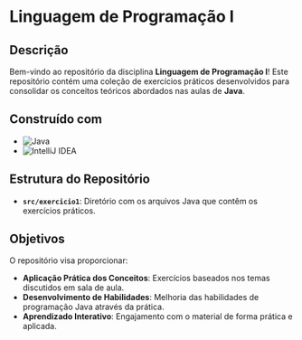# Linguagem de Programação I

## Descrição

Bem-vindo ao repositório da disciplina **Linguagem de Programação I**! Este repositório contém uma coleção de exercícios práticos desenvolvidos para consolidar os conceitos teóricos abordados nas aulas de **Java**. 

## Construído com

- <img alt="Java" src="https://img.shields.io/badge/java-%23ED8B00.svg?style=for-the-badge&logo=java&logoColor=white"/>
- <img alt="IntelliJ IDEA" src="https://img.shields.io/badge/IntelliJIDEA-000000.svg?style=for-the-badge&logo=intellij-idea&logoColor=white"/>

## Estrutura do Repositório

- **`src/exercicio1`**: Diretório com os arquivos Java que contêm os exercícios práticos.

## Objetivos

O repositório visa proporcionar:
- **Aplicação Prática dos Conceitos**: Exercícios baseados nos temas discutidos em sala de aula.
- **Desenvolvimento de Habilidades**: Melhoria das habilidades de programação Java através da prática.
- **Aprendizado Interativo**: Engajamento com o material de forma prática e aplicada.

